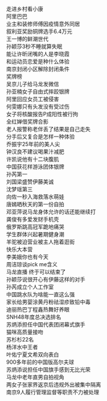 走进乡村看小康  
阿里巴巴  
业主和装修师傅因疫情意外同居  
叙利亚奖励铜牌选手6.4万元  
王一博的鲜潮世代  
孙颖莎3秒不睡就算失眠  
能让许昕闭嘴的人是李晓霞  
和运动员恋爱是种什么体验  
南京封闭小区解除封闭条件  
奖牌榜  
吴京儿子给马龙发微信  
孙亚楠女子自由式摔跤银牌  
阿里回应女员工被侵害  
何雯娜只有头发没有受过伤  
女子将核酸报告P成阳性被行拘  
全红婵借奖牌合影  
老人报警称老伴丢了结果是自己走失  
分手后又复合是怎样一种体验  
乔振宇25年前的美人尖  
钟汉良不建议喝果汁减肥  
许凯说他有十二块腹肌  
中国获花样游泳团体银牌  
孙芮第一  
刘国梁盛赞伊藤美诚  
沈梦瑶第三  
向佐一秒入海救落水萌娃  
唐嫣晒秋天的第一份自拍  
邓亚萍说马龙身体允许的话还能继续打  
龚俊有多爱发财手机壳  
俄罗斯跳高冠军跪地痛哭  
学生群体兴起暑期健身潮  
羊驼被迫营业被主人拖着逛街  
快乐大本营  
李美娥你也有今天  
周洁琼谈pick me含义  
马龙直播 终于可以结束了  
孙颖莎说很开心有伊藤这样的对手  
孙芮成立个人工作室  
中国跳水队为啥能一直这么强  
家长给男婴涂黄丹粉祛湿疹致铅中毒  
迪丽热巴丁程鑫热舞好养眼  
SNH48年度总决选排名  
苏炳添担任中国代表团闭幕式旗手  
猫咪高质量接吻  
苏杉杉22名  
杨洋水中王者  
叶佑宁夏文希双向表白  
900多年前的中国版高尔夫球  
苏炳添说担任中国旗手感到无比光荣  
马龙中老年直男自拍视角  
两女子张家界返京后违规外出被集中隔离  
南京9人履行管理监督等职责不力被处理  
